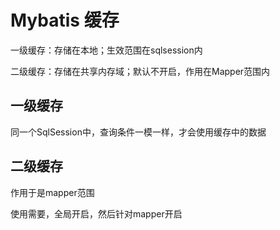 # Mybatis 缓存

一级缓存：存储在本地；生效范围在sqlsession内

二级缓存：存储在共享内存域；默认不开启，作用在Mapper范围内





## 一级缓存

同一个SqlSession中，查询条件一模一样，才会使用缓存中的数据





## 二级缓存

作用于是mapper范围

使用需要，全局开启，然后针对mapper开启



